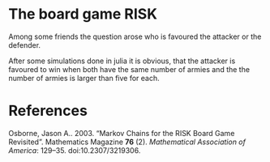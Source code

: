 # The board game RISK

Among some friends the question arose who is favoured the attacker or the defender.

After some simulations done in julia it is obvious, that the attacker is favoured to win when both have the same number of armies and the the number of armies is larger than five for each.

# References

Osborne, Jason A.. 2003. “Markov Chains for the RISK Board Game Revisited”. Mathematics Magazine **76** (2). *Mathematical Association of America*: 129–35. doi:10.2307/3219306.

